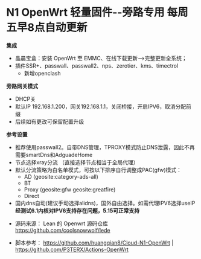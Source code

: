 # N1 OpenWrt 轻量固件--旁路专用 每周五早8点自动更新

**集成**
- 晶晨宝盒：安装 OpenWrt 至 EMMC、在线下载更新——>完整更新全系统；
- 插件SSR+、passwall、passwall2、nps、zerotier、kms、timectrol
  - 新增openclash


**旁路网关模式**
- DHCP关
- 默认IP 192.168.1.200，网关192.168.1.1，关闭桥接，开启IPV6，取消分配前缀
- 后续如有更改可保留配置升级

**参考设置**
- 推荐使用passwall2。自带DNS管理，TPROXY模式防止DNS泄露，因此不再需要smartDns和AdguadeHome
- 节点选择xray分流 （直接选择节点相当于全局代理）
- 默认分流策略为白名单模式，可按以下排序自行调整成PAC(gfw)模式：
   - AD (geosite:category-ads-all)
   - BT
   - Proxy (geosite:gfw geosite:greatfire)
   - Direct
- 国内dns自动(建议手动选择alidns)，国外自由选择。如需代理IPV6选择useIP
**经测试6.1内核对IPV6支持存在问题，5.15可正常支持**
* 源码来源： Lean 的 Openwrt 源码仓库 https://github.com/coolsnowwolf/lede
- 脚本参考： https://github.com/huangqian8/Cloud-N1-OpenWrt | https://github.com/P3TERX/Actions-OpenWrt
